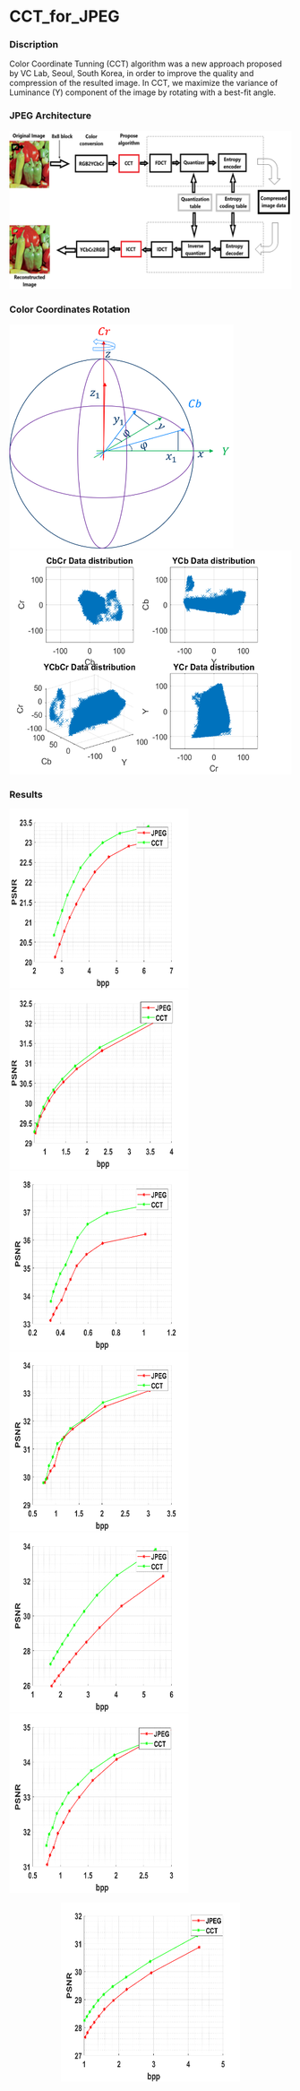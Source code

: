 # CCT_for_JPEG
### Discription 
Color Coordinate Tunning (CCT) algorithm was a new approach proposed by VC Lab, Seoul, South Korea, in order to improve the quality and compression of the resulted image. In CCT, we maximize the variance of Luminance (Y) component of the image by rotating with a best-fit angle.
### JPEG Architecture
![screen shot](https://github.com/abbassi007/CCT_for_JPEG/blob/master/Framwork.png)

### Color Coordinates Rotation

<img src="https://github.com/abbassi007/CCT_for_JPEG/blob/master/Color-coordinates-rotation.png " width="400" height="400"> <img src= "https://github.com/abbassi007/CCT_for_JPEG/blob/master/data%20distribution%20graph.png" width="600" height="400">
### Results
<img src="https://github.com/abbassi007/CCT_for_JPEG/blob/master/Results/Cartoon.png" width ="320" height ="320"><img src="https://github.com/abbassi007/CCT_for_JPEG/blob/master/Results/Chilli.png" width ="320" height ="320">
<img src="https://github.com/abbassi007/CCT_for_JPEG/blob/master/Results/Colors.png" width ="320" height ="320">
<img src="https://github.com/abbassi007/CCT_for_JPEG/blob/master/Results/House.png" width ="320" height ="320">
<img src="https://github.com/abbassi007/CCT_for_JPEG/blob/master/Results/Map.png" width ="320" height ="320">
<img src="https://github.com/abbassi007/CCT_for_JPEG/blob/master/Results/Plane.png" width ="320" height ="320">
<p align = "center">
<img src="https://github.com/abbassi007/CCT_for_JPEG/blob/master/Results/Sailboat.png" width ="320" height ="320" align>
 </p>
